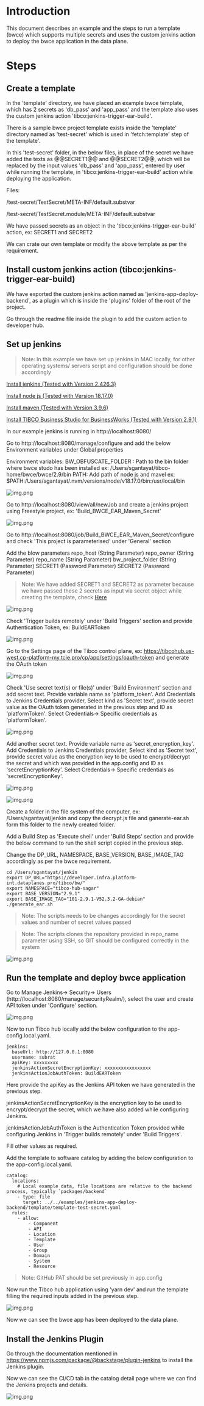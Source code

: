 # Introduction
This document describes an example and the steps to run a template (bwce) which supports multiple secrets and uses the custom jenkins action to deploy the bwce application in the data plane.

# Steps
## Create a template

In the 'template' directory, we have placed an example bwce template, which has 2 secrets as 'db_pass' and 'app_pass' and the template also uses the custom jenkins action 'tibco:jenkins-trigger-ear-build'.

There is a sample bwce project template exists inside the 'template' directory named as 'test-secret' which is used in 'fetch:template' step of the template'.

In this 'test-secret' folder, in the below files, in place of the secret we have added the texts as  @@SECRET1@@ and @@SECRET2@@, which will be replaced by the input values 'db_pass' and 'app_pass', entered by user while running the template, in 'tibco:jenkins-trigger-ear-build' action while deploying the application.

Files:

/test-secret/TestSecret/META-INF/default.substvar

/test-secret/TestSecret.module/META-INF/default.substvar

We have passed secrets as an object in the 'tibco:jenkins-trigger-ear-build' action, ex: SECRET1 and SECRET2

We can crate our own template or modify the above template as per the requirement.

## Install custom jenkins action (tibco:jenkins-trigger-ear-build)

We have exported the custom jenkins action named as 'jenkins-app-deploy-backend', as a plugin which is inside the 'plugins' folder of the root of the project.

Go through the readme file inside the plugin to add the custom action to developer hub.

## Set up jenkins

> Note: In this example we have set up jenkins in MAC locally, for other operating systems/ servers script and configuration should be done accordingly

[Install jenkins (Tested with Version 2.426.3)](https://www.jenkins.io/doc/book/installing)

[Install node js (Tested with Version 18.17.0)](https://nodejs.org/en/download)

[Install maven (Tested with Version 3.9.6)](https://maven.apache.org/install.html)

[Install TIBCO Business Studio for BusinessWorks (Tested with Version 2.9.1)](http://reldist.na.tibco.com/package/bwce/2.9.1/V52.3.2-GA)

In our example jenkins is running in http://localhost:8080/

Go to http://localhost:8080/manage/configure and add the below Environment variables under Global properties

Environment variables: 
BW_OBFUSCATE_FOLDER : Path to the bin folder where bwce studo has been installed ex: /Users/sgantayat/tibco-home/bwce/bwce/2.9/bin
PATH: Add path of node js and mavel ex: $PATH:/Users/sgantayat/.nvm/versions/node/v18.17.0/bin:/usr/local/bin

![img.png](readme_images/img.png)

Go to http://localhost:8080/view/all/newJob and create a jenkins project using Freestyle project, ex: 'Build_BWCE_EAR_Maven_Secret'

![img.png](readme_images/img_1.png)

Go to http://localhost:8080/job/Build_BWCE_EAR_Maven_Secret/configure and check 'This project is parameterised' under 'General' section

Add the blow parameters
repo_host (String Parameter)
repo_owner (String Parameter)
repo_name (String Parameter)
bw_project_folder (String Parameter)
SECRET1 (Password Parameter)
SECRET2 (Password Parameter)

> Note: We have added SECRET1 and SECRET2 as parameter because we have passed these 2 secrets as input via secret object while creating the template, check [Here](#create-a-template)


![img.png](readme_images/img_2.png)

Check 'Trigger builds remotely' under 'Build Triggers' section and provide Authentication Token, ex: BuildEARToken

![img.png](readme_images/img_3.png)

Go to the Settings page of the Tibco control plane, ex: https://tibcohub.us-west.cp-platform-my.tcie.pro/cp/app/settings/oauth-token and generate the OAuth token

![img.png](readme_images/img_4.png)

Check 'Use secret text(s) or file(s)' under 'Build Environment' section and add secret text. Provide variable name as 'platform_token'. Add Credentials to Jenkins Credentials provider, Select kind as 'Secret text', provide secret value as the OAuth token generated in the previous step and ID as 'platformToken'. Select Credentials-> Specific credentials as 'platformToken'.

![img.png](readme_images/img_5.png)

Add another secret text. Provide variable name as 'secret_encryption_key'. Add Credentials to Jenkins Credentials provider, Select kind as 'Secret text', provide secret value as the encryption key to be used to encrypt/decrypt the secret and which was provided in the app.config and ID as 'secretEncryptionKey'. Select Credentials-> Specific credentials as 'secretEncryptionKey'.

![img.png](readme_images/img_6.png)

![img.png](readme_images/img_7.png)

Create a folder in the file system of the computer, ex: /Users/sgantayat/jenkin and copy the decrypt.js file and ganerate-ear.sh form this folder to the newly created folder.

Add a Build Step as 'Execute shell' under 'Build Steps' section and provide the below command to run the shell script copied in the previous step.

Change the DP_URL, NAMESPACE, BASE_VERSION, BASE_IMAGE_TAG accordingly as per the bwce requirement.

```
cd /Users/sgantayat/jenkin
export DP_URL="https://developer.infra.platform-int.dataplanes.pro/tibco/bw/"
export NAMESPACE="tibco-hub-sagar"
export BASE_VERSION="2.9.1"
export BASE_IMAGE_TAG="101-2.9.1-V52.3.2-GA-debian"
./generate_ear.sh
```
> Note: The scripts needs to be changes accordingly for the secret values and number of secret values passed

> Note: The scripts clones the repository provided in repo_name parameter using SSH, so GIT should be configured correctly in the system

![img.png](readme_images/img_8.png)

## Run the template and deploy bwce application

Go to Manage Jenkins-> Security-> Users (http://localhost:8080/manage/securityRealm/), select the user and create API token under 'Configure' section.

![img.png](readme_images/img_9.png)

Now to run Tibco hub locally add the below configuration to the app-config.local.yaml.

```
jenkins:
  baseUrl: http://127.0.0.1:8080
  username: subrat
  apiKey: xxxxxxxxx
  jenkinsActionSecretEncryptionKey: xxxxxxxxxxxxxxxxx
  jenkinsActionJobAuthToken: BuildEARToken
```
Here provide the apiKey as the Jenkins API token we have generated in the previous step.

jenkinsActionSecretEncryptionKey is the encryption key to be used to encrypt/decrypt the secret, which we have also added while configuring Jenkins.

jenkinsActionJobAuthToken is the Authentication Token provided while configuring Jenkins in 'Trigger builds remotely' under 'Build Triggers'.

Fill other values as required.

Add the template to software catalog by adding the below configuration to the app-config.local.yaml.

```
catalog:
  locations:
    # Local example data, file locations are relative to the backend process, typically `packages/backend`
    - type: file
      target: ../../examples/jenkins-app-deploy-backend/template/template-test-secret.yaml
  rules:
    - allow:
        - Component
        - API
        - Location
        - Template
        - User
        - Group
        - Domain
        - System
        - Resource
```
> Note: GitHub PAT should be set previously in app.config

Now run the Tibco hub application using 'yarn dev' and run the template filling the required inputs added in the previous step.

![img.png](readme_images/img_10.png)

Now we can see the bwce app has been deployed to the data plane.

## Install the Jenkins Plugin

Go through the documentation mentioned in https://www.npmjs.com/package/@backstage/plugin-jenkins to install the Jenkins plugin.

Now we can see the CI/CD tab in the catalog detail page where we can find the Jenkins projects and details.

![img.png](readme_images/img_12.png)









